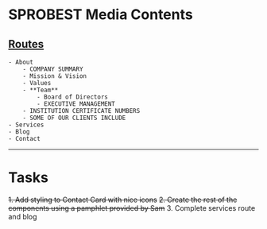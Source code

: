 # SPROBEST Media Contents

## [Routes](https://github.com/meekdenzo/sprobest/tree/main)

    - About
        - COMPANY SUMMARY
        - Mission & Vision
        - Values
        - **Team**
            - Board of Directors
            - EXECUTIVE MANAGEMENT
        - INSTITUTION CERTIFICATE NUMBERS
        - SOME OF OUR CLIENTS INCLUDE
    - Services
    - Blog
    - Contact

---

# Tasks
~~1. Add styling to Contact Card with nice icons~~
~~2. Create the rest of the components using a pamphlet provided by Sam~~
3. Complete services route and blog